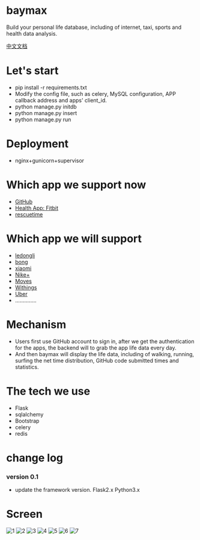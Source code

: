 baymax
========

Build your personal life database, including of internet, taxi, sports and health data analysis.

[中文文档](https://github.com/no13bus/baymax/blob/master/README_CN.md)

# Let's start
- pip install -r requirements.txt
- Modify the config file, such as celery, MySQL configuration, APP callback address and apps' client_id.
- python manage.py initdb
- python manage.py insert
- python manage.py run

# Deployment
- nginx+gunicorn+supervisor

# Which app we support now
- [GitHub](http://github.com)
- [Health App: Fitbit](https://dev.fitbit.com)
- [rescuetime](https://www.rescuetime.com/developers)

# Which app we will support
- [ledongli](http://ledongli.cn)
- [bong](http://www.bong.cn/)
- [xiaomi](http://www.mi.com/shouhuan)
- [Nike+](https://developer.nike.com/index.html)
- [Moves](https://dev.moves-app.com/)
- [Withings](http://oauth.withings.com/api)
- [Uber](http://uber.com)
- ..............

# Mechanism
- Users first use GitHub account to sign in, after we get the authentication for the apps, 
the backend will to grab the app life data every day.
- And then baymax will display the life data, including of walking, running, surfing the net time distribution, 
GitHub code submitted times and statistics.


# The tech we use
- Flask
- sqlalchemy
- Bootstrap
- celery
- redis

# change log
### version 0.1
- update the framework version. Flask2.x Python3.x


# Screen
![1](https://raw.githubusercontent.com/no13bus/baymax/master/screen/1.png)
![2](https://raw.githubusercontent.com/no13bus/baymax/master/screen/2.png)
![3](https://raw.githubusercontent.com/no13bus/baymax/master/screen/3.png)
![4](https://raw.githubusercontent.com/no13bus/baymax/master/screen/4.png)
![5](https://raw.githubusercontent.com/no13bus/baymax/master/screen/5.png)
![6](https://raw.githubusercontent.com/no13bus/baymax/master/screen/6.png)
![7](https://raw.githubusercontent.com/no13bus/baymax/master/screen/7.png)
